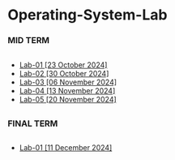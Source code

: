 # Operating-System-Lab
### MID TERM
## 
- [Lab-01 [23 October 2024]](https://github.com/encodeshohan/Operating-System-Lab/tree/main/Windows-Terminal-23-Oct)
- [Lab-02 [30 October 2024]](https://github.com/encodeshohan/Operating-System-Lab/tree/main/Linux-Terminal-30-Oct)
- [Lab-03 [06 November 2024]](https://github.com/encodeshohan/Operating-System-Lab/tree/main/Linux-Terminal-06-Nov)
- [Lab-04 [13 November 2024]](https://github.com/encodeshohan/Operating-System-Lab/tree/main/Linux-Terminal-13-Nov)
- [Lab-05 [20 November 2024]](https://github.com/encodeshohan/Operating-System-Lab/tree/main/Linux-Terminal-20-Nov)
##
### FINAL TERM
##
- [Lab-01 [11 December 2024]](https://github.com/encodeshohan/Operating-System-Lab/tree/main/Linux-Terminal-11-Dec)
